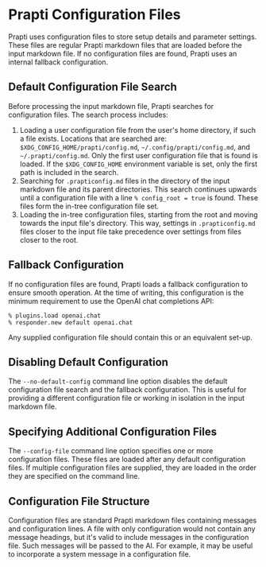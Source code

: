 # Prapti Configuration Files

Prapti uses configuration files to store setup details and parameter settings. These files are regular Prapti markdown files that are loaded before the input markdown file. If no configuration files are found, Prapti uses an internal fallback configuration.

## Default Configuration File Search

Before processing the input markdown file, Prapti searches for configuration files. The search process includes:

1. Loading a user configuration file from the user's home directory, if such a file exists. Locations that are searched are: `$XDG_CONFIG_HOME/prapti/config.md`, `~/.config/prapti/config.md`, and `~/.prapti/config.md`. Only the first user configuration file that is found is loaded. If the `$XDG_CONFIG_HOME` environment variable is set, only the first path is included in the search.
2. Searching for `.prapticonfig.md` files in the directory of the input markdown file and its parent directories. This search continues upwards until a configuration file with a line `% config_root = true` is found. These files form the in-tree configuration file set.
3. Loading the in-tree configuration files, starting from the root and moving towards the input file's directory. This way, settings in `.prapticonfig.md` files closer to the input file take precedence over settings from files closer to the root.

## Fallback Configuration

If no configuration files are found, Prapti loads a fallback configuration to ensure smooth operation. At the time of writing, this configuration is the minimum requirement to use the OpenAI chat completions API:

```
% plugins.load openai.chat
% responder.new default openai.chat
```

Any supplied configuration file should contain this or an equivalent set-up.

## Disabling Default Configuration

The `--no-default-config` command line option disables the default configuration file search and the fallback configuration. This is useful for providing a different configuration file or working in isolation in the input markdown file.

## Specifying Additional Configuration Files

The `--config-file` command line option specifies one or more configuration files. These files are loaded after any default configuration files. If multiple configuration files are supplied, they are loaded in the order they are specified on the command line.

## Configuration File Structure

Configuration files are standard Prapti markdown files containing messages and configuration lines. A file with only configuration would not contain any message headings, but it's valid to include messages in the configuration file. Such messages will be passed to the AI. For example, it may be useful to incorporate a system message in a configuration file.
